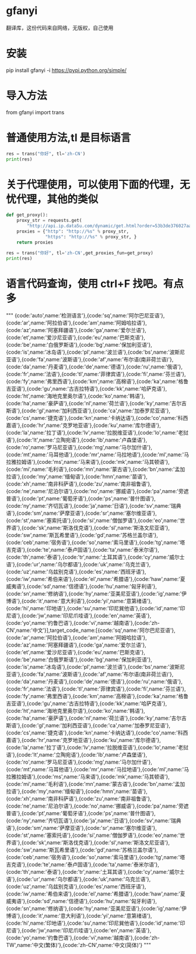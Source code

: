 # gfanyi
翻译库，这份代码来自网络，无版权，自己使用

# 安装
pip install gfanyi -i https://pypi.python.org/simple/

# 导入方法
from gfanyi import trans

# 普通使用方法,tl 是目标语言
```python
res = trans("你好", tl='zh-CN')
print(res)
```

# 关于代理使用，可以使用下面的代理，无忧代理，其他的类似
```python
def get_proxy():
    proxy_str = requests.get(
        "http://api.ip.data5u.com/dynamic/get.html?order=53b3de376027aa3f699dc335d2bc0674&sep=3").text.strip()
    proxies = {"http": "http://%s" % proxy_str,
               "https": "http://%s" % proxy_str, }
    return proxies

res = trans("你好", tl='zh-CN',get_proxies_fun=get_proxy)
print(res)
```

# 语言代码查询，使用 ctrl+F 找吧。有点多
"""
{code:'auto',name:'检测语言'},{code:'sq',name:'阿尔巴尼亚语'},{code:'ar',name:'阿拉伯语'},{code:'am',name:'阿姆哈拉语'},{code:'az',name:'阿塞拜疆语'},{code:'ga',name:'爱尔兰语'},{code:'et',name:'爱沙尼亚语'},{code:'eu',name:'巴斯克语'},{code:'be',name:'白俄罗斯语'},{code:'bg',name:'保加利亚语'},{code:'is',name:'冰岛语'},{code:'pl',name:'波兰语'},{code:'bs',name:'波斯尼亚语'},{code:'fa',name:'波斯语'},{code:'af',name:'布尔语(南非荷兰语)'},{code:'da',name:'丹麦语'},{code:'de',name:'德语'},{code:'ru',name:'俄语'},{code:'fr',name:'法语'},{code:'tl',name:'菲律宾语'},{code:'fi',name:'芬兰语'},{code:'fy',name:'弗里西语'},{code:'km',name:'高棉语'},{code:'ka',name:'格鲁吉亚语'},{code:'gu',name:'古吉拉特语'},{code:'kk',name:'哈萨克语'},{code:'ht',name:'海地克里奥尔语'},{code:'ko',name:'韩语'},{code:'ha',name:'豪萨语'},{code:'nl',name:'荷兰语'},{code:'ky',name:'吉尔吉斯语'},{code:'gl',name:'加利西亚语'},{code:'ca',name:'加泰罗尼亚语'},{code:'cs',name:'捷克语'},{code:'kn',name:'卡纳达语'},{code:'co',name:'科西嘉语'},{code:'hr',name:'克罗地亚语'},{code:'ku',name:'库尔德语'},{code:'la',name:'拉丁语'},{code:'lv',name:'拉脱维亚语'},{code:'lo',name:'老挝语'},{code:'lt',name:'立陶宛语'},{code:'lb',name:'卢森堡语'},{code:'ro',name:'罗马尼亚语'},{code:'mg',name:'马尔加什语'},{code:'mt',name:'马耳他语'},{code:'mr',name:'马拉地语'},{code:'ml',name:'马拉雅拉姆语'},{code:'ms',name:'马来语'},{code:'mk',name:'马其顿语'},{code:'mi',name:'毛利语'},{code:'mn',name:'蒙古语'},{code:'bn',name:'孟加拉语'},{code:'my',name:'缅甸语'},{code:'hmn',name:'苗语'},{code:'xh',name:'南非科萨语'},{code:'zu',name:'南非祖鲁语'},{code:'ne',name:'尼泊尔语'},{code:'no',name:'挪威语'},{code:'pa',name:'旁遮普语'},{code:'pt',name:'葡萄牙语'},{code:'ps',name:'普什图语'},{code:'ny',name:'齐切瓦语'},{code:'ja',name:'日语'},{code:'sv',name:'瑞典语'},{code:'sm',name:'萨摩亚语'},{code:'sr',name:'塞尔维亚语'},{code:'st',name:'塞索托语'},{code:'si',name:'僧伽罗语'},{code:'eo',name:'世界语'},{code:'sk',name:'斯洛伐克语'},{code:'sl',name:'斯洛文尼亚语'},{code:'sw',name:'斯瓦希里语'},{code:'gd',name:'苏格兰盖尔语'},{code:'ceb',name:'宿务语'},{code:'so',name:'索马里语'},{code:'tg',name:'塔吉克语'},{code:'te',name:'泰卢固语'},{code:'ta',name:'泰米尔语'},{code:'th',name:'泰语'},{code:'tr',name:'土耳其语'},{code:'cy',name:'威尔士语'},{code:'ur',name:'乌尔都语'},{code:'uk',name:'乌克兰语'},{code:'uz',name:'乌兹别克语'},{code:'es',name:'西班牙语'},{code:'iw',name:'希伯来语'},{code:'el',name:'希腊语'},{code:'haw',name:'夏威夷语'},{code:'sd',name:'信德语'},{code:'hu',name:'匈牙利语'},{code:'sn',name:'修纳语'},{code:'hy',name:'亚美尼亚语'},{code:'ig',name:'伊博语'},{code:'it',name:'意大利语'},{code:'yi',name:'意第绪语'},{code:'hi',name:'印地语'},{code:'su',name:'印尼巽他语'},{code:'id',name:'印尼语'},{code:'jw',name:'印尼爪哇语'},{code:'en',name:'英语'},{code:'yo',name:'约鲁巴语'},{code:'vi',name:'越南语'},{code:'zh-CN',name:'中文'}],target_code_name:[{code:'sq',name:'阿尔巴尼亚语'},{code:'ar',name:'阿拉伯语'},{code:'am',name:'阿姆哈拉语'},{code:'az',name:'阿塞拜疆语'},{code:'ga',name:'爱尔兰语'},{code:'et',name:'爱沙尼亚语'},{code:'eu',name:'巴斯克语'},{code:'be',name:'白俄罗斯语'},{code:'bg',name:'保加利亚语'},{code:'is',name:'冰岛语'},{code:'pl',name:'波兰语'},{code:'bs',name:'波斯尼亚语'},{code:'fa',name:'波斯语'},{code:'af',name:'布尔语(南非荷兰语)'},{code:'da',name:'丹麦语'},{code:'de',name:'德语'},{code:'ru',name:'俄语'},{code:'fr',name:'法语'},{code:'tl',name:'菲律宾语'},{code:'fi',name:'芬兰语'},{code:'fy',name:'弗里西语'},{code:'km',name:'高棉语'},{code:'ka',name:'格鲁吉亚语'},{code:'gu',name:'古吉拉特语'},{code:'kk',name:'哈萨克语'},{code:'ht',name:'海地克里奥尔语'},{code:'ko',name:'韩语'},{code:'ha',name:'豪萨语'},{code:'nl',name:'荷兰语'},{code:'ky',name:'吉尔吉斯语'},{code:'gl',name:'加利西亚语'},{code:'ca',name:'加泰罗尼亚语'},{code:'cs',name:'捷克语'},{code:'kn',name:'卡纳达语'},{code:'co',name:'科西嘉语'},{code:'hr',name:'克罗地亚语'},{code:'ku',name:'库尔德语'},{code:'la',name:'拉丁语'},{code:'lv',name:'拉脱维亚语'},{code:'lo',name:'老挝语'},{code:'lt',name:'立陶宛语'},{code:'lb',name:'卢森堡语'},{code:'ro',name:'罗马尼亚语'},{code:'mg',name:'马尔加什语'},{code:'mt',name:'马耳他语'},{code:'mr',name:'马拉地语'},{code:'ml',name:'马拉雅拉姆语'},{code:'ms',name:'马来语'},{code:'mk',name:'马其顿语'},{code:'mi',name:'毛利语'},{code:'mn',name:'蒙古语'},{code:'bn',name:'孟加拉语'},{code:'my',name:'缅甸语'},{code:'hmn',name:'苗语'},{code:'xh',name:'南非科萨语'},{code:'zu',name:'南非祖鲁语'},{code:'ne',name:'尼泊尔语'},{code:'no',name:'挪威语'},{code:'pa',name:'旁遮普语'},{code:'pt',name:'葡萄牙语'},{code:'ps',name:'普什图语'},{code:'ny',name:'齐切瓦语'},{code:'ja',name:'日语'},{code:'sv',name:'瑞典语'},{code:'sm',name:'萨摩亚语'},{code:'sr',name:'塞尔维亚语'},{code:'st',name:'塞索托语'},{code:'si',name:'僧伽罗语'},{code:'eo',name:'世界语'},{code:'sk',name:'斯洛伐克语'},{code:'sl',name:'斯洛文尼亚语'},{code:'sw',name:'斯瓦希里语'},{code:'gd',name:'苏格兰盖尔语'},{code:'ceb',name:'宿务语'},{code:'so',name:'索马里语'},{code:'tg',name:'塔吉克语'},{code:'te',name:'泰卢固语'},{code:'ta',name:'泰米尔语'},{code:'th',name:'泰语'},{code:'tr',name:'土耳其语'},{code:'cy',name:'威尔士语'},{code:'ur',name:'乌尔都语'},{code:'uk',name:'乌克兰语'},{code:'uz',name:'乌兹别克语'},{code:'es',name:'西班牙语'},{code:'iw',name:'希伯来语'},{code:'el',name:'希腊语'},{code:'haw',name:'夏威夷语'},{code:'sd',name:'信德语'},{code:'hu',name:'匈牙利语'},{code:'sn',name:'修纳语'},{code:'hy',name:'亚美尼亚语'},{code:'ig',name:'伊博语'},{code:'it',name:'意大利语'},{code:'yi',name:'意第绪语'},{code:'hi',name:'印地语'},{code:'su',name:'印尼巽他语'},{code:'id',name:'印尼语'},{code:'jw',name:'印尼爪哇语'},{code:'en',name:'英语'},{code:'yo',name:'约鲁巴语'},{code:'vi',name:'越南语'},{code:'zh-TW',name:'中文(繁体)'},{code:'zh-CN',name:'中文(简体)'}
"""
